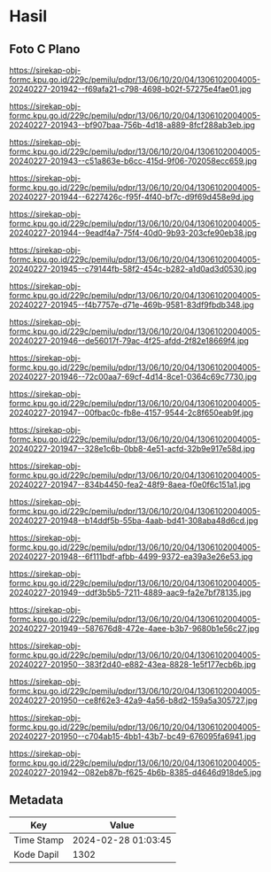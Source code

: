 # Hasil

## Foto C Plano

https://sirekap-obj-formc.kpu.go.id/229c/pemilu/pdpr/13/06/10/20/04/1306102004005-20240227-201942--f69afa21-c798-4698-b02f-57275e4fae01.jpg

https://sirekap-obj-formc.kpu.go.id/229c/pemilu/pdpr/13/06/10/20/04/1306102004005-20240227-201943--bf907baa-756b-4d18-a889-8fcf288ab3eb.jpg

https://sirekap-obj-formc.kpu.go.id/229c/pemilu/pdpr/13/06/10/20/04/1306102004005-20240227-201943--c51a863e-b6cc-415d-9f06-702058ecc659.jpg

https://sirekap-obj-formc.kpu.go.id/229c/pemilu/pdpr/13/06/10/20/04/1306102004005-20240227-201944--6227426c-f95f-4f40-bf7c-d9f69d458e9d.jpg

https://sirekap-obj-formc.kpu.go.id/229c/pemilu/pdpr/13/06/10/20/04/1306102004005-20240227-201944--9eadf4a7-75f4-40d0-9b93-203cfe90eb38.jpg

https://sirekap-obj-formc.kpu.go.id/229c/pemilu/pdpr/13/06/10/20/04/1306102004005-20240227-201945--c79144fb-58f2-454c-b282-a1d0ad3d0530.jpg

https://sirekap-obj-formc.kpu.go.id/229c/pemilu/pdpr/13/06/10/20/04/1306102004005-20240227-201945--f4b7757e-d71e-469b-9581-83df9fbdb348.jpg

https://sirekap-obj-formc.kpu.go.id/229c/pemilu/pdpr/13/06/10/20/04/1306102004005-20240227-201946--de56017f-79ac-4f25-afdd-2f82e18669f4.jpg

https://sirekap-obj-formc.kpu.go.id/229c/pemilu/pdpr/13/06/10/20/04/1306102004005-20240227-201946--72c00aa7-69cf-4d14-8ce1-0364c69c7730.jpg

https://sirekap-obj-formc.kpu.go.id/229c/pemilu/pdpr/13/06/10/20/04/1306102004005-20240227-201947--00fbac0c-fb8e-4157-9544-2c8f650eab9f.jpg

https://sirekap-obj-formc.kpu.go.id/229c/pemilu/pdpr/13/06/10/20/04/1306102004005-20240227-201947--328e1c6b-0bb8-4e51-acfd-32b9e917e58d.jpg

https://sirekap-obj-formc.kpu.go.id/229c/pemilu/pdpr/13/06/10/20/04/1306102004005-20240227-201947--834b4450-fea2-48f9-8aea-f0e0f6c151a1.jpg

https://sirekap-obj-formc.kpu.go.id/229c/pemilu/pdpr/13/06/10/20/04/1306102004005-20240227-201948--b14ddf5b-55ba-4aab-bd41-308aba48d6cd.jpg

https://sirekap-obj-formc.kpu.go.id/229c/pemilu/pdpr/13/06/10/20/04/1306102004005-20240227-201948--6f111bdf-afbb-4499-9372-ea39a3e26e53.jpg

https://sirekap-obj-formc.kpu.go.id/229c/pemilu/pdpr/13/06/10/20/04/1306102004005-20240227-201949--ddf3b5b5-7211-4889-aac9-fa2e7bf78135.jpg

https://sirekap-obj-formc.kpu.go.id/229c/pemilu/pdpr/13/06/10/20/04/1306102004005-20240227-201949--587676d8-472e-4aee-b3b7-9680b1e56c27.jpg

https://sirekap-obj-formc.kpu.go.id/229c/pemilu/pdpr/13/06/10/20/04/1306102004005-20240227-201950--383f2d40-e882-43ea-8828-1e5f177ecb6b.jpg

https://sirekap-obj-formc.kpu.go.id/229c/pemilu/pdpr/13/06/10/20/04/1306102004005-20240227-201950--ce8f62e3-42a9-4a56-b8d2-159a5a305727.jpg

https://sirekap-obj-formc.kpu.go.id/229c/pemilu/pdpr/13/06/10/20/04/1306102004005-20240227-201950--c704ab15-4bb1-43b7-bc49-676095fa6941.jpg

https://sirekap-obj-formc.kpu.go.id/229c/pemilu/pdpr/13/06/10/20/04/1306102004005-20240227-201942--082eb87b-f625-4b6b-8385-d4646d918de5.jpg


## Metadata

| Key        | Value               |
| ---------- | ------------------- |
| Time Stamp | 2024-02-28 01:03:45 |
| Kode Dapil | 1302                |



